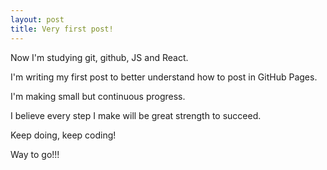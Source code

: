 ```yaml
---
layout: post
title: Very first post!
---
```


Now I'm studying git, github, JS and React.

I'm writing my first post to better understand how to post in GitHub Pages.

I'm making small but continuous progress.

I believe every step I make will be great strength to succeed.

Keep doing, keep coding!

Way to go!!!
